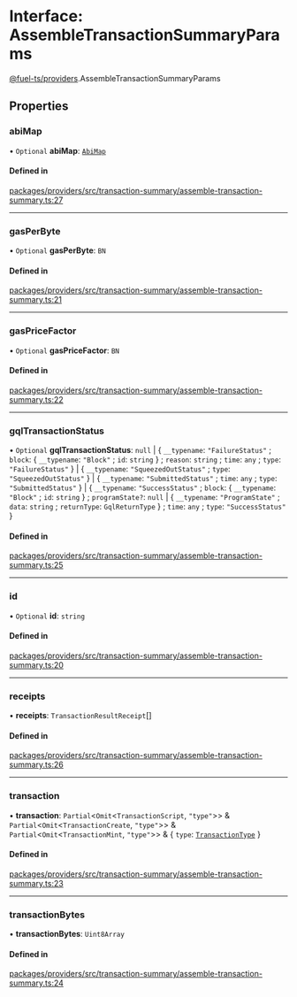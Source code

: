 # Interface: AssembleTransactionSummaryParams

[@fuel-ts/providers](/api/Providers/index.md).AssembleTransactionSummaryParams

## Properties

### abiMap

• `Optional` **abiMap**: [`AbiMap`](/api/Providers/index.md#abimap)

#### Defined in

[packages/providers/src/transaction-summary/assemble-transaction-summary.ts:27](https://github.com/FuelLabs/fuels-ts/blob/91b492dc/packages/providers/src/transaction-summary/assemble-transaction-summary.ts#L27)

___

### gasPerByte

• `Optional` **gasPerByte**: `BN`

#### Defined in

[packages/providers/src/transaction-summary/assemble-transaction-summary.ts:21](https://github.com/FuelLabs/fuels-ts/blob/91b492dc/packages/providers/src/transaction-summary/assemble-transaction-summary.ts#L21)

___

### gasPriceFactor

• `Optional` **gasPriceFactor**: `BN`

#### Defined in

[packages/providers/src/transaction-summary/assemble-transaction-summary.ts:22](https://github.com/FuelLabs/fuels-ts/blob/91b492dc/packages/providers/src/transaction-summary/assemble-transaction-summary.ts#L22)

___

### gqlTransactionStatus

• `Optional` **gqlTransactionStatus**: ``null`` \| { `__typename`: ``"FailureStatus"`` ; `block`: { `__typename`: ``"Block"`` ; `id`: `string`  } ; `reason`: `string` ; `time`: `any` ; `type`: ``"FailureStatus"``  } \| { `__typename`: ``"SqueezedOutStatus"`` ; `type`: ``"SqueezedOutStatus"``  } \| { `__typename`: ``"SubmittedStatus"`` ; `time`: `any` ; `type`: ``"SubmittedStatus"``  } \| { `__typename`: ``"SuccessStatus"`` ; `block`: { `__typename`: ``"Block"`` ; `id`: `string`  } ; `programState?`: ``null`` \| { `__typename`: ``"ProgramState"`` ; `data`: `string` ; `returnType`: `GqlReturnType`  } ; `time`: `any` ; `type`: ``"SuccessStatus"``  }

#### Defined in

[packages/providers/src/transaction-summary/assemble-transaction-summary.ts:25](https://github.com/FuelLabs/fuels-ts/blob/91b492dc/packages/providers/src/transaction-summary/assemble-transaction-summary.ts#L25)

___

### id

• `Optional` **id**: `string`

#### Defined in

[packages/providers/src/transaction-summary/assemble-transaction-summary.ts:20](https://github.com/FuelLabs/fuels-ts/blob/91b492dc/packages/providers/src/transaction-summary/assemble-transaction-summary.ts#L20)

___

### receipts

• **receipts**: `TransactionResultReceipt`[]

#### Defined in

[packages/providers/src/transaction-summary/assemble-transaction-summary.ts:26](https://github.com/FuelLabs/fuels-ts/blob/91b492dc/packages/providers/src/transaction-summary/assemble-transaction-summary.ts#L26)

___

### transaction

• **transaction**: `Partial`&lt;`Omit`&lt;`TransactionScript`, ``"type"``\>\> & `Partial`&lt;`Omit`&lt;`TransactionCreate`, ``"type"``\>\> & `Partial`&lt;`Omit`&lt;`TransactionMint`, ``"type"``\>\> & { `type`: [`TransactionType`](/api/Providers/TransactionType.md)  }

#### Defined in

[packages/providers/src/transaction-summary/assemble-transaction-summary.ts:23](https://github.com/FuelLabs/fuels-ts/blob/91b492dc/packages/providers/src/transaction-summary/assemble-transaction-summary.ts#L23)

___

### transactionBytes

• **transactionBytes**: `Uint8Array`

#### Defined in

[packages/providers/src/transaction-summary/assemble-transaction-summary.ts:24](https://github.com/FuelLabs/fuels-ts/blob/91b492dc/packages/providers/src/transaction-summary/assemble-transaction-summary.ts#L24)
